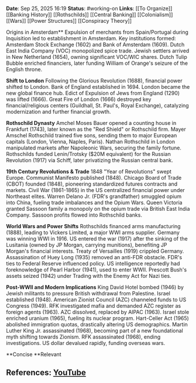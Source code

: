 **Date**: Sep 25, 2025 16:19
**Status**: #working-on
**Links**: [[To Organize]] [[Banking History]] [[Rothschilds]] [[Central Banking]] [[Colonialism]] [[Wars]] [[Power Structures]] [[Conspiracy Theory]]

Origins in Amsterdam**
Expulsion of merchants from Spain/Portugal during Inquisition led to establishment in Amsterdam. Key institutions formed: Amsterdam Stock Exchange (1602) and Bank of Amsterdam (1609). Dutch East India Company (VOC) monopolized spice trade. Jewish settlers arrived in New Netherland (1654), owning significant VOC/WIC shares. Dutch Tulip Bubble enriched financiers, later funding William of Orange's seizure of the English throne.

**Shift to London**
Following the Glorious Revolution (1688), financial power shifted to London. Bank of England established in 1694. London became the new global finance hub. Edict of Expulsion of Jews from England (1290) was lifted (1666). Great Fire of London (1666) destroyed key financial/religious centers (Guildhall, St. Paul's, Royal Exchange), catalyzing modernization and further financial growth.

**Rothschild Dynasty**
Amchel Moses Bauer opened a counting house in Frankfurt (1743), later known as the "Red Shield" or Rothschild firm. Mayer Amschel Rothschild trained five sons, sending them to major European capitals (London, Vienna, Naples, Paris). Nathan Rothschild in London manipulated markets after Napoleonic Wars, securing the family fortune. Rothschilds funded Lenin/Trotsky ($20M equivalent) for the Russian Revolution (1917) via Schiff, later privatizing the Russian central bank.

**19th Century Revolutions & Trade**
1848 "Year of Revolutions" swept Europe. Communist Manifesto published (1848). Chicago Board of Trade (CBOT) founded (1848), pioneering standardized futures contracts and markets. Civil War (1861-1865) in the US centralized financial power under Northeast elites. Warren Delano Jr. (FDR's grandfather) smuggled opium into China, fueling trade imbalances and the Opium Wars. Queen Victoria granted Sassoon family a monopoly on the opium trade via British East India Company. Sassoon profits flowed into Rothschild banks.

**World Wars and Power Shifts**
Rothschilds financed arms manufacturing (1888), leading to Vickers Limited, a major WWI arms supplier. Germany was winning WWI in 1916. US entered the war (1917) after the sinking of the Lusitania (owned by JP Morgan, carrying munitions), benefiting JP Morgan's financial interests. Treaty of Versailles (1919) crippled Germany. Assassination of Huey Long (1935) removed an anti-FDR obstacle. FDR's ties to Federal Reserve influenced policy. US intelligence reportedly had foreknowledge of Pearl Harbor (1941), used to enter WWII. Prescott Bush's assets seized (1942) under Trading with the Enemy Act for Nazi ties.

**Post-WWII and Modern Implications**
King David Hotel bombed (1946) by Jewish militants to pressure British withdrawal from Palestine. Israel established (1948). American Zionist Council (AZC) channeled funds to US Congress (1949). RFK investigated mafia and demanded AZC register as foreign agents (1963). AZC dissolved, replaced by AIPAC (1963). Israel stole enriched uranium (1965), fueling its nuclear program. Hart-Celler Act (1965) abolished immigration quotas, drastically altering US demographics. Martin Luther King Jr. assassinated (1968), becoming part of a new foundational myth shifting towards Zionism. RFK assassinated (1968), ending investigations. US dollar devalued rapidly, funding overseas wars.

**Concise **Relevant

## References: [YouTube](https://www.youtube.com/watch?v=LWl_nB5yvBU)
